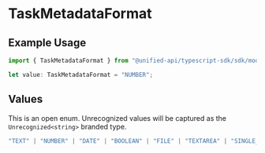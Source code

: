# TaskMetadataFormat

## Example Usage

```typescript
import { TaskMetadataFormat } from "@unified-api/typescript-sdk/sdk/models/shared";

let value: TaskMetadataFormat = "NUMBER";
```

## Values

This is an open enum. Unrecognized values will be captured as the `Unrecognized<string>` branded type.

```typescript
"TEXT" | "NUMBER" | "DATE" | "BOOLEAN" | "FILE" | "TEXTAREA" | "SINGLE_SELECT" | "MULTIPLE_SELECT" | "MEASUREMENT" | "PRICE" | "YES_NO" | "CURRENCY" | "URL" | Unrecognized<string>
```